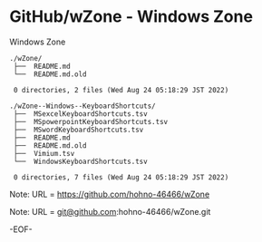 # GitHub/wZone - Windows Zone

Windows Zone

    ./wZone/
     ├──  README.md
     └──  README.md.old
     
     0 directories, 2 files (Wed Aug 24 05:18:29 JST 2022)

    ./wZone--Windows--KeyboardShortcuts/
     ├──  MSexcelKeyboardShortcuts.tsv
     ├──  MSpowerpointKeyboardShortcuts.tsv
     ├──  MSwordKeyboardShortcuts.tsv
     ├──  README.md
     ├──  README.md.old
     ├──  Vimium.tsv
     └──  WindowsKeyboardShortcuts.tsv
     
     0 directories, 7 files (Wed Aug 24 05:18:29 JST 2022)


Note: URL = https://github.com/hohno-46466/wZone

Note: URL = git@github.com:hohno-46466/wZone.git

-EOF-
